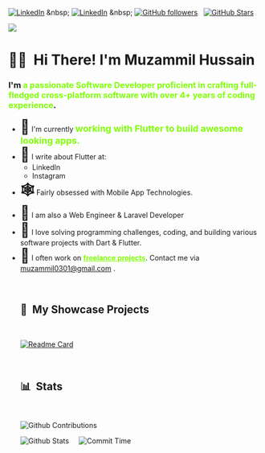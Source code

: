 [![LinkedIn](https://img.shields.io/badge/LinkedIn-Profile-informational?style=for-the-badge&logo=linkedin&logoColor=white&color=light)]([[https://www.linkedin.com/in/muzammil-developer/](https://www.linkedin.com/in/muzammil-developer/)](https://www.linkedin.com/in/muzammil-developer/)) &nbsp;
[![LinkedIn](https://img.shields.io/badge/Instagram-Account-informational?style=for-the-badge&logo=instagram&logoColor=white&color=light)]([[https://www.instagram.com/mr.muzammil_h/](https://www.instagram.com/mr.muzammil_h/)](https://www.instagram.com/mr.muzammil_h/)) &nbsp;
[![GitHub followers](https://img.shields.io/github/followers/Muzammil-Bit?logo=GitHub&style=for-the-badge&color=7fff00)](https://github.com/Muzammil-bit) &nbsp;
[![GitHub Stars](https://img.shields.io/github/stars/Muzammil-bit?logo=github&style=for-the-badge&color=7fff00)](https://github.com/Muzammil-bit) &nbsp;<br>

![](https://komarev.com/ghpvc/?username=Muzammil-Bit&color=7fff00)

# 👋🏻 &nbsp;<b>Hi There! I'm Muzammil Hussain</b>

<h3>I'm <b style="color: #7fff00">a passionate Software Developer proficient in crafting full-fledged cross-platform software with over 4+ years of coding experience</b>.</h3> 
<ul>
<li> <b style="font-size: 28px">🔭</b>  I'm currently <b style="font-size: 18px;color: #7fff00;">working with Flutter to build awesome looking apps.</b></li>
<li> <b style="font-size: 28px">📢</b>  I write about Flutter at:<br>
  <ul>
  <li>LinkedIn</li>
  <li>Instagram</li>
  </ul>
</li>
<li> <b style="font-size: 28px">🕸</b>  Fairly obsessed with Mobile App Technologies.</li> 
<li> <b style="font-size: 28px">📖</b>  I am also a Web Engineer & Laravel Developer </li>
<li> <b style="font-size: 28px">💭</b>  I love solving programming challenges, coding, and building various software projects with Dart & Flutter. </li>
<li> <b style="font-size: 28px">📮</b>  I often work on <b style="text-decoration: underline;color: #7fff00">freelance projects</b>. Contact me via <a href="mailto: muzammil0301@gmail.com">muzammil0301@gmail.com</a> .</li>

&nbsp;

## 📃 &nbsp;My Showcase Projects

<br>

[![Readme Card](https://github-readme-stats.vercel.app/api/pin/?username=Muzammil-Bit&repo=dot_curved_bottom_nav&theme=dark&title_color=7fff00&text_color=7fff00)](https://github.com/Muzammil-bit/dot_curved_bottom_nav)&nbsp;

&nbsp;

## 📊 &nbsp;Stats

<br>

![Github Contributions](http://github-profile-summary-cards.vercel.app/api/cards/profile-details?username=Muzammil-Bit&theme=chartreuse_dark)

![Github Stats](http://github-profile-summary-cards.vercel.app/api/cards/stats?username=Muzammil-Bit&theme=chartreuse_dark)&nbsp;&nbsp;
&nbsp;
![Commit Time](http://github-profile-summary-cards.vercel.app/api/cards/productive-time?username=Muzammil-Bit&theme=chartreuse_dark&utcOffset=8)
